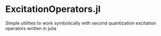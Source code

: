 # ExcitationOperators.jl
Simple utilities to work symbolically with second quantization excitation operators written in julia
